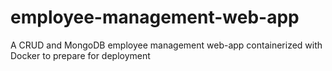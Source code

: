 # employee-management-web-app
A CRUD and MongoDB employee management web-app containerized with Docker to prepare for deployment
